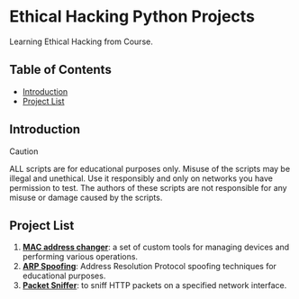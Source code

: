 # Ethical Hacking Python Projects

Learning Ethical Hacking from Course.

## Table of Contents

- [Introduction](#introduction)
- [Project List](#project-list)

## Introduction

> [!CAUTION]
> ALL scripts are for educational purposes only. Misuse of the scripts may be illegal and unethical. Use it responsibly and only on networks you have permission to test. The authors of these scripts are not responsible for any misuse or damage caused by the scripts. 


## Project List

1. **[MAC address changer](https://github.com/alphaKilowhisKEY/hacking/tree/master/mac_address_changer)**: a set of custom tools for managing devices and performing various operations.
2. **[ARP Spoofing](https://github.com/alphaKilowhisKEY/hacking/tree/master/network_scanner)**: Address Resolution Protocol spoofing techniques for educational purposes.
3. **[Packet Sniffer](https://github.com/alphaKilowhisKEY/hacking/tree/master/packet_sniffer)**: to sniff HTTP packets on a specified network interface. 